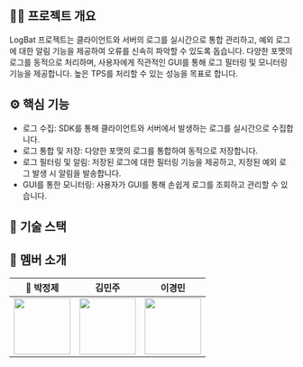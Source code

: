

## ✍🏻 프로젝트 개요

LogBat 프로젝트는 클라이언트와 서버의 로그를 실시간으로 통합 관리하고, 예외 로그에 대한 알림 기능을 제공하여 오류를 신속히 파악할 수 있도록 돕습니다. 다양한 포맷의 로그를 동적으로 처리하며, 사용자에게 직관적인 GUI를 통해 로그 필터링 및 모니터링 기능을 제공합니다. 높은 TPS를 처리할 수 있는 성능을 목표로 합니다.

## ⚙️ 핵심 기능

- 로그 수집: SDK를 통해 클라이언트와 서버에서 발생하는 로그를 실시간으로 수집합니다.
- 로그 통합 및 저장: 다양한 포맷의 로그를 통합하여 동적으로 저장합니다.
- 로그 필터링 및 알림: 저장된 로그에 대한 필터링 기능을 제공하고, 지정된 예외 로그 발생 시 알림을 발송합니다.
- GUI를 통한 모니터링: 사용자가 GUI를 통해 손쉽게 로그를 조회하고 관리할 수 있습니다.

## 🤿 기술 스택


## 👤 멤버 소개

<div align="center">
  
  | <center>👑 박정제</center> | <center>김민주</center> | <center>이경민</center> |
  | :---: | :---: | :---: |
  | <div align="center"><a href="https://github.com/LuizyHub"><img width="100px" src="https://github.com/LuizyHub.png" /></a></div> | <div align="center"><a href="https://github.com/miiiinju1"><img width="100px" src="https://github.com/miiiinju1.png" /></a></div> | <div align="center"><a href="https://github.com/tidavid1"><img width="100px" src="https://github.com/tidavid1.png" /></a></div> |
  
</div>